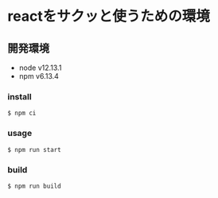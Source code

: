 # reactをサクッと使うための環境

## 開発環境
* node v12.13.1
* npm v6.13.4

### install
```
$ npm ci
```

### usage
```
$ npm run start
```

### build
```
$ npm run build
```
